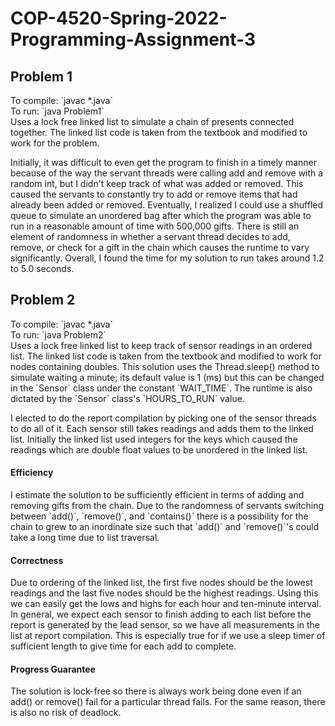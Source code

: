 # COP-4520-Spring-2022-Programming-Assignment-3
<h2>Problem 1</h2>
To compile: `javac *.java`<br>
To run: `java Problem1`<br>
Uses a lock free linked list to simulate a chain of presents connected together. The linked list code is taken from the textbook and modified to work for the problem. 

Initially, it was difficult to even get the program to finish in a timely manner because of the way the servant threads were calling add and remove with a random int, but I didn't keep track of what was added or removed. This caused the servants to constantly try to add or remove items that had already been added or removed. Eventually, I realized I could use a shuffled queue to simulate an unordered bag after which the program was able to run in a reasonable amount of time with 500,000 gifts. There is still an element of randomness in whether a servant thread decides to add, remove, or check for a gift in the chain which causes the runtime to vary significantly. Overall, I found the time for my solution to run takes around 1.2 to 5.0 seconds.

<h2>Problem 2</h2>
To compile: `javac *.java`<br>
To run: `java Problem2`<br>
Uses a lock free linked list to keep track of sensor readings in an ordered list. The linked list code is taken from the textbook and modified to work for nodes containing doubles. This solution uses the Thread.sleep() method to simulate waiting a minute; its default value is 1 (ms) but this can be changed in the `Sensor` class under the constant `WAIT_TIME`. The runtime is also dictated by the `Sensor` class's `HOURS_TO_RUN` value.

I elected to do the report compilation by picking one of the sensor threads to do all of it. Each sensor still takes readings and adds them to the linked list. Initially the linked list used integers for the keys which caused the readings which are double float values to be unordered in the linked list. 

<h4>Efficiency</h4>
I estimate the solution to be sufficiently efficient in terms of adding and removing gifts from the chain. Due to the randomness of servants switching between `add()`, `remove()`, and `contains()` there is a possibility for the chain to grew to an inordinate size such that `add()` and `remove()`'s could take a long time due to list traversal.

<h4>Correctness</h4>
Due to ordering of the linked list, the first five nodes should be the lowest readings and the last five nodes should be the highest readings. Using this we can easily get the lows and highs for each hour and ten-minute interval. In general, we expect each sensor to finish adding to each list before the report is generated by the lead sensor, so we have all measurements in the list at report compilation. This is especially true for if we use a sleep timer of sufficient length to give time for each add to complete. 

<h4>Progress Guarantee</h4>
The solution is lock-free so there is always work being done even if an add() or remove() fail for a particular thread fails. For the same reason, there is also no risk of deadlock.